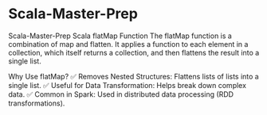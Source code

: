 # Scala-Master-Prep
Scala-Master-Prep
Scala flatMap Function
The flatMap function is a combination of map and flatten. It applies a function to each element in a collection, which itself returns a collection, and then flattens the result into a single list.

Why Use flatMap?
✅ Removes Nested Structures: Flattens lists of lists into a single list.
✅ Useful for Data Transformation: Helps break down complex data.
✅ Common in Spark: Used in distributed data processing (RDD transformations).

